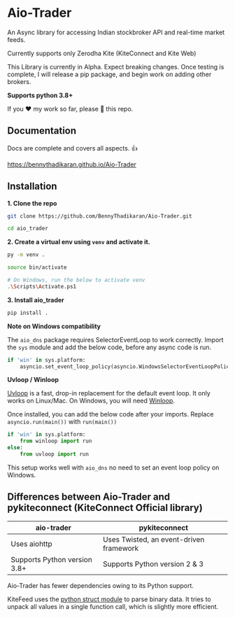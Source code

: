 # Aio-Trader

An Async library for accessing Indian stockbroker API and real-time market feeds. 

Currently supports only Zerodha Kite (KiteConnect and Kite Web)

This Library is currently in Alpha. Expect breaking changes. Once testing is complete, I will release a pip package, and begin work on adding other brokers.

**Supports python 3.8+**

If you ❤️  my work so far, please 🌟 this repo.

## Documentation

Docs are complete and covers all aspects. 👍

https://bennythadikaran.github.io/Aio-Trader

## Installation

**1. Clone the repo**

```bash
git clone https://github.com/BennyThadikaran/Aio-Trader.git

cd aio_trader
```

**2. Create a virtual env using `venv` and activate it.**

```bash
py -m venv .

source bin/activate

# On Windows, run the below to activate venv
.\Scripts\Activate.ps1
```

**3. Install aio_trader**

```bash
pip install .
```

**Note on Windows compatibility**

The `aio_dns` package requires SelectorEventLoop to work correctly. Import the `sys` module and add the below code, before any async code is run.

```python
if 'win' in sys.platform:
	asyncio.set_event_loop_policy(asyncio.WindowsSelectorEventLoopPolicy())
```

**Uvloop / Winloop**

[Uvloop](https://github.com/MagicStack/uvloop) is a fast, drop-in replacement for the default event loop. It only works on Linux/Mac. On Windows, you will need [Winloop](https://github.com/Vizonex/Winloop).

Once installed, you can add the below code after your imports. Replace `asyncio.run(main())` with `run(main())`

```python
if 'win' in sys.platform:
    from winloop import run
else:
    from uvloop import run
```

This setup works well with `aio_dns` no need to set an event loop policy on Windows.

## Differences between Aio-Trader and pykiteconnect (KiteConnect Official library)

| aio-trader | pykiteconnect |
|---|---|
| Uses aiohttp | Uses Twisted, an event-driven framework |
| Supports Python version 3.8+ | Supports Python version 2 & 3 |

Aio-Trader has fewer dependencies owing to its Python support.

KiteFeed uses the [python struct module](https://docs.python.org/3/library/struct.html) to parse binary data. It tries to unpack all values in a single function call, which is slightly more efficient.
